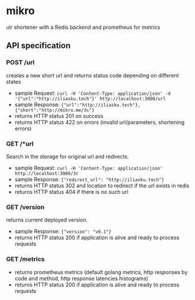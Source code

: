 # mikro
ulr shortener with a Redis backend and prometheus for metrics

## API specification

### POST /url

creates a new short url and returns status code depending on different states

* sample Request: `curl -H 'Content-Type: application/json' -d '{"url":"http://iliasku.tech"}' http://localhost:3000/url`
* sample Response: `{"url":"http://iliasku.tech"}, {"short":"http://mikro.me/3c"}`
* returns HTTP status 201 on success
* returns HTTP status 422 on errors (invalid url/parameters, shortening errors)

### GET /*url

Search in the storage for original url and redirects.

* sample Request: `curl -H 'Content-Type: application/json'  http://localhost:3000/3c`
* sample Response: `{"redirect_url": "http://iliasku.tech"}`
* returns HTTP status 302 and location to redirect if the url exists in redis
* returns HTTP status 404 if there is no such url

### GET /version

returns current deployed version.

* sample Response: `{"version": "v0.1"}`
* returns HTTP status 200 if application is alive and ready to process requests

### GET /metrics

* returns prometheus metrics (default golang metrics, http responses by code and method, http response latencies histograms)
* returns HTTP status 200 if application is alive and ready to process requests
